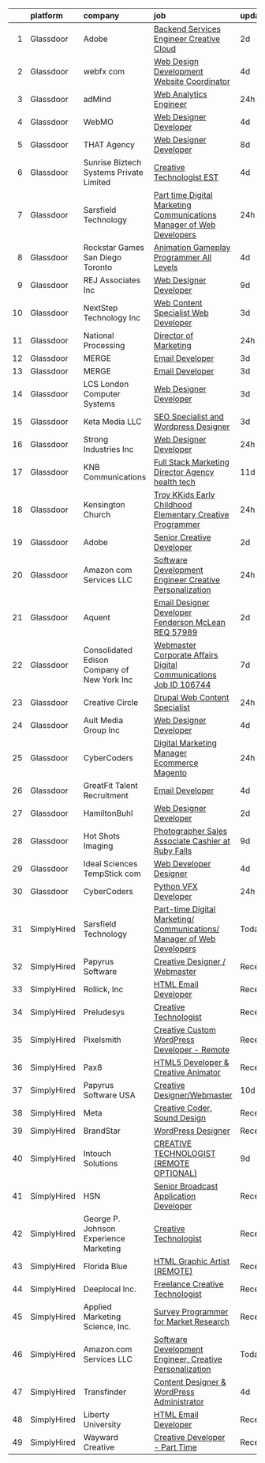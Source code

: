 

|    | platform    | company                                      | job                                                                                                                                                                                                                                                                                                                                                                                                                                                                                                                                                                                                                                                                                                                                                                                                                                                                                                                                                                                                                                                                                                                                                                                                                                                                                                                                                                                                  | update_time   | location                     |
|---:|:------------|:---------------------------------------------|:-----------------------------------------------------------------------------------------------------------------------------------------------------------------------------------------------------------------------------------------------------------------------------------------------------------------------------------------------------------------------------------------------------------------------------------------------------------------------------------------------------------------------------------------------------------------------------------------------------------------------------------------------------------------------------------------------------------------------------------------------------------------------------------------------------------------------------------------------------------------------------------------------------------------------------------------------------------------------------------------------------------------------------------------------------------------------------------------------------------------------------------------------------------------------------------------------------------------------------------------------------------------------------------------------------------------------------------------------------------------------------------------------------|:--------------|:-----------------------------|
|  1 | Glassdoor   | Adobe                                        | [Backend Services Engineer   Creative Cloud](https://www.glassdoor.com/partner/jobListing.htm?pos=125&ao=1136043&s=58&guid=0000018205cb8acc8fc8328a94ba9dab&src=GD_JOB_AD&t=SR&vt=w&cs=1_c90a1b0d&cb=1657954602109&jobListingId=1008002533244&jrtk=3-0-1g82sn2p3gfr9801-1g82sn2pkghre801-19ed94257211ce62-)                                                                                                                                                                                                                                                                                                                                                                                                                                                                                                                                                                                                                                                                                                                                                                                                                                                                                                                                                                                                                                                                                          | 2d            | San Jose, CA                 |
|  2 | Glassdoor   | webfx com                                    | [Web Design   Development Website Coordinator](https://www.glassdoor.com/partner/jobListing.htm?pos=116&ao=1110586&s=58&guid=0000018205cb8acc8fc8328a94ba9dab&src=GD_JOB_AD&t=SR&vt=w&ea=1&cs=1_497869b5&cb=1657954602108&jobListingId=1007998523722&cpc=1CBFC3E34E2A31FF&jrtk=3-0-1g82sn2p3gfr9801-1g82sn2pkghre801-d4afcc7a44cf442e--6NYlbfkN0AA3uNcJ0aeXBAdVd1dUlJvZjHaUXbbC2QUFGJChoFW7xEU327m6es5SMDBLQ2TxuGrU7pGdkpQcVk2eCJ38Po730c6hktXF-ybf6DpVv_RPRPKRtOOJW6UmiqMIiQ-UNIwEWLcIXElztT4NzQdiIz5_MduUoF8dSU3QDb4m-p6sD69sVkqWs6rJ4wRvfWjrJOvnt0Cr-rGqu-YYWL7CL2jhQxvjcHAmZpV1GZxpzQy1fC6k5eqoldKeKq-A3ZVNOAt2v-NYyAQcWCY5wevOM5QDRrD8RX7HduoihYjEqzSY-yk1Oi-8NPiMUZV1T4DnH-49lfcsj5RuroN0iZADXgSxWCatRwxCJhmKHgV3Q_cXdLOntZj7UuzsPLlRhiBbNndkVRikx3rHQJQEtM0AaC9vaUvX8_dCAC2f1-CXxa_wBdybAr3KDbV8FpAd_PrxPYj6Qn-qOeN2_e9mGl4-nUfwmX8rb0XKOqmlMKLThQysU_3Ig6RuE200NorsPFAdChi19N4acDKrb6mDH4Dgko2WSjZm4MR2FzvmFfaqng6k8MN6VL1KSLCXrO8LUMlkKY%3D)                                                                                                                                                                                                                                                                                                                                                                                                                                                | 4d            | Harrisburg, PA               |
|  3 | Glassdoor   | adMind                                       | [Web Analytics Engineer](https://www.glassdoor.com/partner/jobListing.htm?pos=128&ao=1136043&s=58&guid=0000018205cb8acc8fc8328a94ba9dab&src=GD_JOB_AD&t=SR&vt=w&ea=1&cs=1_0c0b6801&cb=1657954602110&jobListingId=1008009204947&jrtk=3-0-1g82sn2p3gfr9801-1g82sn2pkghre801-ae9723fc1186872c-)                                                                                                                                                                                                                                                                                                                                                                                                                                                                                                                                                                                                                                                                                                                                                                                                                                                                                                                                                                                                                                                                                                         | 24h           | Sandy, UT                    |
|  4 | Glassdoor   | WebMO                                        | [Web Designer Developer](https://www.glassdoor.com/partner/jobListing.htm?pos=119&ao=1110586&s=58&guid=0000018205cb8acc8fc8328a94ba9dab&src=GD_JOB_AD&t=SR&vt=w&ea=1&cs=1_fb92929e&cb=1657954602109&jobListingId=1007998160389&cpc=48B9F4758953335C&jrtk=3-0-1g82sn2p3gfr9801-1g82sn2pkghre801-7e6c61ee1947fedb--6NYlbfkN0B4uASQmsWRbz2-2TmP4jZ5JVlHgF19F3OALNTVNiV9A1DUd-5MTnM4PFzbc27k-SaQGjSJB3RLiAJkUkUpfto7tmzlUOPvsnSDCe_fpw_zv0A-HAG1Qdhgz7JlK52tJC5VnAoJ5k6bWTfVL7QXEHD-1axrAc3Rw79t2mKYHoZ-ONrAZQ9yjM1_QWxuVdzIxDVEd4Q_6FlMNeTjoa7Tl8o8VLFvVPgbdyaHI5dUfrcej4kZ2Q4Qoz5TvJ0OGcBxZU2HD4lDJQVtM-u9Nv6TomHZNZ8xd0MLN6e6tPQplgualbxR6JTsa2asc2l1ZaqWoyspOVsvyMqyRGXu7R6M3k8FLW-gxBSvozu3k4MK8wu4dJiJYllRAogpcx6K82sR89OCvztg7veP0WcdqgNGiNZNw2AbANkNQWV9QsBO0sHZweoOUlJP_-IvwEGz9ASJMRtBGv4gWYSpkFyP09q3YKh94dCtFL3J72Sa8ZmZJxGvckzfrWw29-LvXAlhEdBZK4U%3D)                                                                                                                                                                                                                                                                                                                                                                                                                                                                                                                                      | 4d            | Tucson, AZ                   |
|  5 | Glassdoor   | THAT Agency                                  | [Web Designer Developer](https://www.glassdoor.com/partner/jobListing.htm?pos=110&ao=1110586&s=58&guid=0000018205cb8acc8fc8328a94ba9dab&src=GD_JOB_AD&t=SR&vt=w&ea=1&cs=1_1b6bd490&cb=1657954602108&jobListingId=1007990020797&cpc=5C70DC7FEE0D01B1&jrtk=3-0-1g82sn2p3gfr9801-1g82sn2pkghre801-0c50c41ba30ab75e--6NYlbfkN0CNPXhQHeQmpFLG1zbnVry6FDwS6k36Zx3mOturxRE7VTwd-PHBCgegvK6MSUCpLPNO5VeDiSWy4Jg_X4vF36py9cvxKfHCa3YoYBIzWKw3WHI5I-J9NyizVTVDg5tcklXjn-A-4m5usbuY75GunOoLcnQEC6itfPuGb4uBUW9zcmWdS5i-3rDgLi_VQXhNEa_aVxpDnYgHrhLYtcRXR1NsFiGFLPE01D2bj_oiQ_1Y-hVQ3p6BeIgeHvOBA8lDwKifPfcWmEhj3M94mD0UV4FPkt72Xz0sQA94sdIsvEAhSduAWd6EYl1YHY1HtQUQyDDq5GEOHhyj2dSU-BdSt2ve9qpVDa2L1-0GraoMtjdSThYoang4iMtzQX9fKI_hBxBfBQWeeFiuAc7tpjDQUYSCTaY7hMkBHmshFJm0gPXQXyJUvY9S1KKv6pv8_9RF1dodnVw2CZvrrY2D7hFJW0vlda31gSxSwH3NUpbI8OYTK-yQdZRS1FU2qazeTNL5-LE%3D)                                                                                                                                                                                                                                                                                                                                                                                                                                                                                                                                      | 8d            | West Palm Beach, FL          |
|  6 | Glassdoor   | Sunrise Biztech Systems Private Limited      | [Creative Technologist EST](https://www.glassdoor.com/partner/jobListing.htm?pos=112&ao=1110586&s=58&guid=0000018205cb8acc8fc8328a94ba9dab&src=GD_JOB_AD&t=SR&vt=w&ea=1&cs=1_107f7bb7&cb=1657954602108&jobListingId=1007998001893&cpc=47CFDC01B3F81FAC&jrtk=3-0-1g82sn2p3gfr9801-1g82sn2pkghre801-79b96319dcde7234--6NYlbfkN0CB5V9pKc9dSiWkDOidb3xEy-kN2PCpaZveSm6yQI6kq-7KBZtckO1rVmn7ljZ2wfIyU0GkdEuaXgSfzgpWZjfONDlAXQT4yGs6KpOUUKTorK1EuKk9NLi_sGeH-GFBJNp7NzYHGeuy2IBAaM1jQCLlLOrvFfEv74K3uyNgIaI_vLHbmh0yE9t44LygoqsGljG1xdp46bd9f8vlfDnp1wwUPuJBBg5L1LKGi0EEmsIs9RjR_cW4xUQ9xlJksEkRmgYywmB-gckwLb4L0ESH-1iWtMBAORiCaObZfE6IMJnUIVHcc9aENITQngApjDlg9AwIflvrX5WULi8FDl6Rl6cYfpm0CJrwDf2tFU9TIGrpxPAZ_giIP3DuWjuNNAwgZHVLHgvn1l_nm3aJSZ9VMPO_GuIQJdVvfs_BN39pLTDVML1nbmMzt5AGOCRkGkQgmYN6QfxlFpYnVuOPAt-in3_ZXBtUN-LdSqa_f7j7ZFZf6BlMbCm-Ql76Los4LC7CUbAK9o7UBSnxUg%3D%3D)                                                                                                                                                                                                                                                                                                                                                                                                                                                                                                                     | 4d            | Remote                       |
|  7 | Glassdoor   | Sarsfield Technology                         | [Part time Digital Marketing  Communications  Manager of Web Developers](https://www.glassdoor.com/partner/jobListing.htm?pos=107&ao=1110586&s=58&guid=0000018205cb8acc8fc8328a94ba9dab&src=GD_JOB_AD&t=SR&vt=w&ea=1&cs=1_0c8185da&cb=1657954602107&jobListingId=1008007879843&cpc=217C45A42544DB93&jrtk=3-0-1g82sn2p3gfr9801-1g82sn2pkghre801-f33710e5bbf2b381--6NYlbfkN0DrN2vAHzTYW0-tITaspRABERJ4u5KIVbAeGUWsVkg9JREm3FT5BlTrJQN5oPr-4gUHnTxj0gA2jWlPAxCfrLGaoio9JeOQCH-2_NQVpWj8dpp2iyPo-v6YB7-oRcjaHz2tH1zo21q7VTfc97qOegYijR6eWbdP6m7ZxPUtZZIb07yXrpBF-nFK5glcqoOyb26CVEUcaBsdxXhI0CMz3XkaM_QH4urqS8vXAmb1CeOmMjSYOp6s5sDaTAFOQ8HfMnjS9UFpMvu8D9WX8XCuYwX-v4TOhChNmeAYSALCp10MqVoo8Ltlrx0-CztKc7Ag7uluxTReWOGeR-vazgvzQyvGAsxMNOZQ4udnbWwkFH_p4tuc9LZFc_Fh4fDKOg3hNpT8TfRCd4vVMgt7wQSP1Lc_Rl-NR5QZFR979dfJ3ZKMVUlyA3D_j699kShK1v-GMWcDjRNPXuyrsKaio4DvaW323kxPY9f9KwRRDEV_4YD8vj2nXIcBobfwMAy4UM-wWs4%3D)                                                                                                                                                                                                                                                                                                                                                                                                                                                                                      | 24h           | Remote                       |
|  8 | Glassdoor   | Rockstar Games San Diego   Toronto           | [Animation Gameplay Programmer  All Levels ](https://www.glassdoor.com/partner/jobListing.htm?pos=127&ao=1136043&s=58&guid=0000018205cb8acc8fc8328a94ba9dab&src=GD_JOB_AD&t=SR&vt=w&cs=1_f2c0964b&cb=1657954602110&jobListingId=1007999078451&jrtk=3-0-1g82sn2p3gfr9801-1g82sn2pkghre801-a340a17d7da06a63-)                                                                                                                                                                                                                                                                                                                                                                                                                                                                                                                                                                                                                                                                                                                                                                                                                                                                                                                                                                                                                                                                                          | 4d            | Carlsbad, CA                 |
|  9 | Glassdoor   | REJ   Associates  Inc                        | [Web Designer Developer](https://www.glassdoor.com/partner/jobListing.htm?pos=104&ao=1110586&s=58&guid=0000018205cb8acc8fc8328a94ba9dab&src=GD_JOB_AD&t=SR&vt=w&ea=1&cs=1_fbf74134&cb=1657954602107&jobListingId=1007988000128&cpc=F4333377EDC1BC7E&jrtk=3-0-1g82sn2p3gfr9801-1g82sn2pkghre801-052e4508faa82851--6NYlbfkN0AF_bfm7gzr-f4HtFIOaurJ6VoJjpjfwwjpbPTStdJTja__rm5RFnvmIqP4IgP5Pe_UU-mMrW9psE_3WYuQ8Ej17TjZ_ZnA4Ef1kqQtaP5Yhw0aYQ7OXMBUsZ5R6ikwFO_ZxKqfT8jnjqHckvi7M8tWk6QVmuJpZbrDpHBnb4jmRTPIj_Jz4SB2BrQw7CZHbPikormTv8oa32CErkn02PiyvRhS2w7SORhbba5Oey53PhTpiWGrvK_YLZQiWMjwHanLQuo3jKLipUtWCpTLCxzA9VdyESbxSkf7prEFOUpqjtcw2Jm13R7svExJvs60LTN2wQlSs2v_zUA_KpE7MiI05m-2xpkMWU0lYRIAv_WGoeegb-lETd9Vzj57XAul-Mhy993hyjORAW7gm04tK7q9o6kQmCXySTK9Zpe4RXUtOZten_Y9z0nS438Tm4xnJTRHOPuONgpI0I2b1KZPvjwKwz74bAXRiO6DsvuG9TPtI5Mi5fP0Dd1KAsDPfxEyqHE%3D)                                                                                                                                                                                                                                                                                                                                                                                                                                                                                                                                      | 9d            | Fort Meade, MD               |
| 10 | Glassdoor   | NextStep Technology  Inc                     | [Web Content Specialist Web Developer](https://www.glassdoor.com/partner/jobListing.htm?pos=101&ao=1110586&s=58&guid=0000018205cb8acc8fc8328a94ba9dab&src=GD_JOB_AD&t=SR&vt=w&ea=1&cs=1_a6951a0b&cb=1657954602106&jobListingId=1008000432996&cpc=EA8E16423DBF1421&jrtk=3-0-1g82sn2p3gfr9801-1g82sn2pkghre801-bd832f83a4e6eae3--6NYlbfkN0BxkLIcfe0oqaYINownie861a0BJtkzmJW-WyGv8J0JYIhtfgDOowTGNSHP0fRq1EYBLupFdRYc6z2PPZ7t7dFQGykfdNqbArIQjGb8298kJx1ajLi72_eLjvX8eTUsqk3sJDLeRYJoCPdd2otMQwnr_gCuGsPtwWPIJ1kLFu52ZUpNUBtJebW2RJxsBWy86xnqz3v1TQTAcW-Xz_jF9xjzaCx7wf8I2ew7rkOjJza9uJyHcxOBucuICHWVi0cb71NUHtlS-Cb65gNovjExiutaf6iYvY7eO7Eiv92u5BW_SscQPgHz_26bK7NzzPVQzyFro2DbmgdsBzjI4T3F098VmybKNHeBlXVndMKfNDeSHyPw3AeobcYo14G2HmCwnTFT5eAp-S8Nl-ZOONdqYfg50dTXCyxIgMNcmXlomBKtWQc6CQL0SBeb5pFOFTzFi6rnJ_XHeLZACZSx9qqtOZq2xj3_tpAuTTWhUBm7jTbMqS-lrJE9EADAVuM-VTKMwjPU8ruoPwV2ggdeU7_WnW-L0_5lUek8qeY%3D)                                                                                                                                                                                                                                                                                                                                                                                                                                                                                        | 3d            | Egg Harbor Township, NJ      |
| 11 | Glassdoor   | National Processing                          | [Director of Marketing](https://www.glassdoor.com/partner/jobListing.htm?pos=103&ao=1110586&s=58&guid=0000018205cb8acc8fc8328a94ba9dab&src=GD_JOB_AD&t=SR&vt=w&ea=1&cs=1_4c00384b&cb=1657954602107&jobListingId=1008008765997&cpc=AED165184C5D3F86&jrtk=3-0-1g82sn2p3gfr9801-1g82sn2pkghre801-deffc9ad35ec715a--6NYlbfkN0C7FdYqye7fR5lUV8IgWPkZ54W6iO3v9h1VSxsEbL_uy31Z5LX8bX0YvD94v2ECZIDMPp4D0kXOB6QJuLGI6iwOljmcx5bNqfS-joM6YwMHHFDaP30b_IfimVsrzzJ_akgAZviFUxQw_L8afPCcrmUmuUgVx8Ju6HMFkNy-mEePnQ7ret46B7uP4Cq0a9Dor0o83wptgs1h7e-kMTJBMo7ayzZk3wIg5BBF6du1EVSEouGSJy-mUBw0dKpMsQOtj_yO9Lyn_7xo1tgaUjKwHqsaSCCN3fb7T41533VsmBPym96_9d5HWk2p-Vz3JIZHXLoR3fb2hug5R2ICSbv6uvv18p7bgWAp6Q8f4f98ablV-nUrgniyE28lCjB11RYRHxVnQ-7199hAnTjjrQRlRjsb5F-lMR44rxd3zO_JGujscd1QlDdHzr4R0FtyJGdVu69MybnuVtnIPn_eTQgED6c9zX7I6K5Ipo1x_Omb3vp8UKzP13bC4P0izQysq-SI0QCR9u3ARk8ibQ%3D%3D)                                                                                                                                                                                                                                                                                                                                                                                                                                                                                                                         | 24h           | Orem, UT                     |
| 12 | Glassdoor   | MERGE                                        | [Email Developer](https://www.glassdoor.com/partner/jobListing.htm?pos=129&ao=1136043&s=58&guid=0000018205cb8acc8fc8328a94ba9dab&src=GD_JOB_AD&t=SR&vt=w&cs=1_da7358b8&cb=1657954602110&jobListingId=1008000055626&jrtk=3-0-1g82sn2p3gfr9801-1g82sn2pkghre801-ab82edbd68842002-)                                                                                                                                                                                                                                                                                                                                                                                                                                                                                                                                                                                                                                                                                                                                                                                                                                                                                                                                                                                                                                                                                                                     | 3d            | Little Rock, AR              |
| 13 | Glassdoor   | MERGE                                        | [Email Developer](https://www.glassdoor.com/partner/jobListing.htm?pos=130&ao=1136043&s=58&guid=0000018205cb8acc8fc8328a94ba9dab&src=GD_JOB_AD&t=SR&vt=w&cs=1_24fcdcdd&cb=1657954602110&jobListingId=1008000055625&jrtk=3-0-1g82sn2p3gfr9801-1g82sn2pkghre801-08f78359d1fa5818-)                                                                                                                                                                                                                                                                                                                                                                                                                                                                                                                                                                                                                                                                                                                                                                                                                                                                                                                                                                                                                                                                                                                     | 3d            | Denver, CO                   |
| 14 | Glassdoor   | LCS   London Computer Systems                | [Web Designer Developer](https://www.glassdoor.com/partner/jobListing.htm?pos=114&ao=1110586&s=58&guid=0000018205cb8acc8fc8328a94ba9dab&src=GD_JOB_AD&t=SR&vt=w&ea=1&cs=1_6db22c96&cb=1657954602108&jobListingId=1008001138114&cpc=6193B0C32834B022&jrtk=3-0-1g82sn2p3gfr9801-1g82sn2pkghre801-20fac715a4d08758--6NYlbfkN0CckLY1Y7Nzm7RAXoTq-bvgsovIKUj47znE7HlWw5vlrDWT7l6GaPFsZiavTqzdiZeZi9glmWmmE-zEFuTrHOkKGbDRalwpHkHunrQbSJnghSljzZoxN10eWEe51SyDTd_v6gR2aqyZsvnOpOuliOsq8TWbrtbkJLvtnpvEGhT7zP7E1SFvGopt0_r86PHlcmpIdV4ikFJ9k-zDZ49wvHBQ0LO3W8q25NdBqvj9wYJPKU-fVxf0xNcLJ17N9KTWa8AoAjGKTnVXseYN3PrQIWyFB8VaA7NeBC2tBgbnVJwSlpEC9DptSMHQTwAmkWc6BNKcPk3fsgu9Wws8-c-m9U8t4HGl08u6Af2FDwv7DnBuzCTemipe14MRJRCtcrbWaxcAQQMc9EeHMjcM4IFkyrhbtC8w2zyNqQwHgy1xlO51ti4nCAgCLFq1R8eIvfR1jMCgQ8lbCq3jVPjTu3qIa7r50IIL77AELwVk6bz6HvkRZ7jpRNnn9g3sQ79HOyuUJqiePDcg6pv0kMDsgm4PtUiCsnmM-ye2fOVXzys40vCplx9hG1Dswf5t06rwTCenajcYJCIlirgGHQy0xMaU5lButWY1adjcfJiyo_ksTaiPQGz5QO-1AHUsOlUaPOS-ZBG1HoEuB195c-a8YyUVweqtBexphnRNz9RDer4tTpiLr6MCW5j6USMVOeSJ02cCGR4NrHas-UjGLFEEmVGhSHB1ktQ4jQc_KDiySmHo_dUreglw8xkU4sDyhvv5D0386eU%3D)                                                                                                                                                                                                                                                                      | 3d            | Cincinnati, OH               |
| 15 | Glassdoor   | Keta Media  LLC                              | [SEO Specialist and Wordpress Designer](https://www.glassdoor.com/partner/jobListing.htm?pos=102&ao=1110586&s=58&guid=0000018205cb8acc8fc8328a94ba9dab&src=GD_JOB_AD&t=SR&vt=w&ea=1&cs=1_7de12412&cb=1657954602106&jobListingId=1008001266514&cpc=10BFF6CCFC5AD8C2&jrtk=3-0-1g82sn2p3gfr9801-1g82sn2pkghre801-5c137231d4889739--6NYlbfkN0CUg84Qsrj4qHTdZVaZi67HzZ55XAw5-4mqHdmOIUVqc3Aj9HmJIPfNp7sBWzuffGSr8YlEzS3m2yHSQWIYN7fMiPpnG4uylwZtiNrTdQkQITM7MSZX8XAyIcIxabcjTGTUy4etnmAniooFtVFXS4LhM1FGZ3Si337ngGZRaXwML8XYnVk0o2s0B5_njQsV5KOd1IyHsisjNmGKNr-x0u_jMKIW53VFUoNNqfxvIZDO3j9T5XqMnltCunsR5mk_DK2gYHR0Aa0JXu1eTBr6QWisCo8feRLmXNRJivPns03gdp5zw9YMGQH2AGnnFq_y9_8v_CtWVVP2PXVAOTNDMc0wOsmqyWejZH_jnrANrudVOH9VmZ3eDBnnIv1MD07wSbizbZrYH1ICP3EvOUogN6bZwjr-cP1Flfzc9QpIOEEi-k1saXTyvtoWzi0d-aFLzDonsv7gBCU6mmTH2r1o_rHfixBKYioQp06V7Mdx9E1DAEtwI1rLCs882uv6ewlWxfwnWsZnOIvUJGwvWflGngD0ku70zd6I2FE%3D)                                                                                                                                                                                                                                                                                                                                                                                                                                                                                       | 3d            | Knoxville, TN                |
| 16 | Glassdoor   | Strong Industries Inc                        | [Web Designer Developer](https://www.glassdoor.com/partner/jobListing.htm?pos=106&ao=1110586&s=58&guid=0000018205cb8acc8fc8328a94ba9dab&src=GD_JOB_AD&t=SR&vt=w&ea=1&cs=1_cefe911c&cb=1657954602107&jobListingId=1008007901691&cpc=663B5FE45D73772E&jrtk=3-0-1g82sn2p3gfr9801-1g82sn2pkghre801-4f92cc2faa6ace89--6NYlbfkN0AaAh-T7aBUNEyWZAMeJioHp9n-56TjfRd1exjU7yaUmSUR1AdsK2zYMyM_gote3a86ng6VCn9OTRgQq_1npgN3lEIkYsJV1g4yzIIkNfoHc4UJx4kgA4USL7bhSlncZJiBMvSZNphLigjGG9un9xYqaG7bYb_YkKSKPKm8cRkI9FKZOaab3Dk2NV5uVybuhUl122d-6V5lU_kbGZb_IXXBG6mTXnkECdTKNjzhlt6Sh_c3G_Hw3e-dB9rXTxNt3mpewfu_mfvIEcUzwhFZmnRYd3N9w-dzNCY-AlF4hnEPPSi8zOhLfsRza2cKEMBzwhtZd7-RC-9QxCrLlVOxLkJthVY8j_31A8djsaNFRLSCzUw-odraYSmfcsEMalq7ade8VmETo-niACW6sJIJAwkcx_qGL5bzeLy5BO8lF5ifqGKCRg1fsHyLC5dIsGKSLcV-aI_qVGrkhiUW1R1gZF3dozKXf0Y_fc2fDnhAeebp0ZWZEWPmqJkiMzHhO4pKETiRBur-p9n8PQ%3D%3D)                                                                                                                                                                                                                                                                                                                                                                                                                                                                                                                        | 24h           | Northumberland, PA           |
| 17 | Glassdoor   | KNB Communications                           | [Full Stack Marketing Director  Agency  health tech ](https://www.glassdoor.com/partner/jobListing.htm?pos=108&ao=1110586&s=58&guid=0000018205cb8acc8fc8328a94ba9dab&src=GD_JOB_AD&t=SR&vt=w&ea=1&cs=1_2a02c6c7&cb=1657954602107&jobListingId=1007982265289&cpc=B570179B49F70162&jrtk=3-0-1g82sn2p3gfr9801-1g82sn2pkghre801-98404997d34288b4--6NYlbfkN0Bzkuy17zoNwKMVjyusHhR7JNYo3SmelKzW8jp1Pa4Tk8SeJt-khgAHW196h0ERZcC_61O7treXuBvJx9McgJUbbBrqHIU6E6_K_u5qjdwkLd4pKiE724KE-2bMp5JnGQt-NgNhl7kdImvuKKICnfnx3S9uv3c5iqGymorm8lTlK_3i64b6MgiD6dMvihb93inNyKc-Lo2bIk9MENNOKLgwpFyaP_iDwlanmdBMOOYZU-rXGezOXp3tDRQe7QeDJgtK78HizJnc5O8YA0gz7BmPNgyswsTnxphC4Yhvc22BZ4y10ziJwDwBaAj_fnmENsZbzyd2TY0eCYDRaxqQPhRlhmm9e4zIFSniIHDcIGeli96Lo1CFoJaUZKENZA7noxZ8exkQhLjxAifwQFq3laLxjjhZ3ofyvz5YRnsLZ4RodK8TPHODPWAMcjV3sK1eTf4e02epWfflF5xZikoZpYKp0kz2M6381-hfLLktpALRf43raE6dXnvTGerSQ066eWkeQ_eyu56tb5Jnaedt1xIlO0A11uAQpJpchnGywxa78Q%3D%3D)                                                                                                                                                                                                                                                                                                                                                                                                                                                           | 11d           | Remote                       |
| 18 | Glassdoor   | Kensington Church                            | [Troy KKids Early Childhood Elementary Creative Programmer](https://www.glassdoor.com/partner/jobListing.htm?pos=124&ao=1136043&s=58&guid=0000018205cb8acc8fc8328a94ba9dab&src=GD_JOB_AD&t=SR&vt=w&cs=1_d8d2e23b&cb=1657954602109&jobListingId=1008009001538&jrtk=3-0-1g82sn2p3gfr9801-1g82sn2pkghre801-6d781f307ab240c8-)                                                                                                                                                                                                                                                                                                                                                                                                                                                                                                                                                                                                                                                                                                                                                                                                                                                                                                                                                                                                                                                                           | 24h           | Troy, MI                     |
| 19 | Glassdoor   | Adobe                                        | [Senior Creative Developer](https://www.glassdoor.com/partner/jobListing.htm?pos=123&ao=1136043&s=58&guid=0000018205cb8acc8fc8328a94ba9dab&src=GD_JOB_AD&t=SR&vt=w&cs=1_194410f9&cb=1657954602109&jobListingId=1008002527802&jrtk=3-0-1g82sn2p3gfr9801-1g82sn2pkghre801-4f8cd1bf38d973ef-)                                                                                                                                                                                                                                                                                                                                                                                                                                                                                                                                                                                                                                                                                                                                                                                                                                                                                                                                                                                                                                                                                                           | 2d            | New York, NY                 |
| 20 | Glassdoor   | Amazon com Services LLC                      | [Software Development Engineer  Creative Personalization](https://www.glassdoor.com/partner/jobListing.htm?pos=126&ao=1136043&s=58&guid=0000018205cb8acc8fc8328a94ba9dab&src=GD_JOB_AD&t=SR&vt=w&cs=1_d26706db&cb=1657954602109&jobListingId=1008008714189&jrtk=3-0-1g82sn2p3gfr9801-1g82sn2pkghre801-30deb010fdefa72e-)                                                                                                                                                                                                                                                                                                                                                                                                                                                                                                                                                                                                                                                                                                                                                                                                                                                                                                                                                                                                                                                                             | 24h           | Remote                       |
| 21 | Glassdoor   | Aquent                                       | [Email Designer   Developer  Fenderson   McLean  REQ 57989](https://www.glassdoor.com/partner/jobListing.htm?pos=120&ao=1110586&s=58&guid=0000018205cb8acc8fc8328a94ba9dab&src=GD_JOB_AD&t=SR&vt=w&cs=1_35d8baf8&cb=1657954602109&jobListingId=1008003545839&cpc=3DB599BF2F4828F0&jrtk=3-0-1g82sn2p3gfr9801-1g82sn2pkghre801-6211f24d084dfd73--6NYlbfkN0DMrcEu7yrtATojKJA7cEzGQ3FdRGWLh0CZQInL4ECGI9gD0Wolx9R2v-Aex0-GK04yPt-upQdo0eOHwB0i2HAvbRI_DmktR0mPE1sxM4q_EBZB8xjw24FzUIHUSqPzyvbhdXh4cPt9wlC9C-ekbxNcx15-afEsXKuXYogLZKkxCo0uWtu8GB_r67e_JPNj753FfAg3e563UJZrqeXl0ZWFCEo0W4FmbwHshoNKOCdS5-frn6glzVcoYtqbPh8_5RvmfuLgn-WB1J8Kvb81iBCzcd09chnH-7zS4s5FGGkAwue0CS7wE-0cxgTvc1gUCHbPbH1pHEKfb5iIy7H9a0Y6Xn1_lH3pcdSJBZvp1KdmVfw_NM4entxgZ0PnmuRXvHpUzGqUNH2r0uZyFr_lnqkcDb8ueXPr0uC-Ah0fpIBK52rl72EpUGIYyCdKmX3e54154ifCUun3iA%3D%3D)                                                                                                                                                                                                                                                                                                                                                                                                                                                                                                                                                          | 2d            | McLean, VA                   |
| 22 | Glassdoor   | Consolidated Edison Company of New York  Inc | [Webmaster  Corporate Affairs Digital Communications Job ID  106744](https://www.glassdoor.com/partner/jobListing.htm?pos=105&ao=1110586&s=58&guid=0000018205cb8acc8fc8328a94ba9dab&src=GD_JOB_AD&t=SR&vt=w&ea=1&cs=1_ee87e379&cb=1657954602107&jobListingId=1007992531178&cpc=F0881FB4B112A732&jrtk=3-0-1g82sn2p3gfr9801-1g82sn2pkghre801-61243dc3bc80d09d--6NYlbfkN0DAGtXxJq4ifnMqGPxfLFKEBklv6ysVHPdhOHnfUGcu7gb8r8ggcmCZ-8VvbWisCXkLo4fnVpxvfu5FtQcBf4_1svyjZdgVDZ916k1WmTtLUmG-83BphqwOFbkQWJiV7I_qTbFKK3eYw_13JhTVD_GTHgXBYKC6WrpW8MusSrpFCroyeQW1SDWcXiS557ImQKq1nLGOsa-UYETyKRuBm8RmL4R13uluM7nTfQpP0kjBj_2Giz34cA3HTDLZ4fmiQg7xtpxlZ90ov9kkZxDp4b6GCkwC9V-oJx4w1goAyZ1DCUUa30vSuqsG1xuAhEhK9PcMOyE1OwVF7uUB6jACAqEqyP1hSwJyS2cpoJ_oLlAjA4rdEppi0GCz8dhGk9Ba8rEVAWh_yDshQ5h_rlP-QivurkzTyrY_tWwgPvGmFfy0I0zEYty2rdRWcxjIMDxAMl_v1-DUhkWfanPfGUcHhPWQU1BY7xt1kZRSmA1yqjUp6VRgYxOZd1YM9IBY8dOZ54YXJ2KALz3NA35eNA7HWm3lluXGk7h039cBcNO4iFBwzTuxL1zQulCC)                                                                                                                                                                                                                                                                                                                                                                                                                                        | 7d            | New York, NY                 |
| 23 | Glassdoor   | Creative Circle                              | [ Drupal  Web Content Specialist](https://www.glassdoor.com/partner/jobListing.htm?pos=117&ao=1110586&s=58&guid=0000018205cb8acc8fc8328a94ba9dab&src=GD_JOB_AD&t=SR&vt=w&cs=1_bb585f94&cb=1657954602108&jobListingId=1008007803120&cpc=3DB599BF2F4828F0&jrtk=3-0-1g82sn2p3gfr9801-1g82sn2pkghre801-0977c707b21c882f--6NYlbfkN0BPwlZa85gbT4Q3XYQoU_uQn0Qmw9zd_9UNfmcwtqAVud1yvyq1Z4UAlx1bxhDUi3IPGp9lmcURTDSTE8xCDSqhfuEQT4N5UKbKXDT-d2zTUgm1JPmsIOuGQST0cZJGGUrnV9dwB0gQTZHI46Sao-K65En8Gt9JSU-U6ZCyzOfW7cBFG7rVz4x1Azf-wRREmlxFk2L9uek8sx1MDXNL3TkcV-5WhD1gTASoQR9QLPA4FyGEtQ8RKqs12i1y2tJkqlrnsqNGkJmwKu2_tpzLNeNObFgfeIOm4E634I4ZDwpkO5dwpjbzWkjO1eKb0zx4ovrELZY3rGMCcLK-sAa3ICo0WdXWHObNQtKb23Eo2nJ0QWspavp3XWkTn3aC3BG5kynB0tTWIWQb0hmsba0FTFuqglOLfJPsrpM6Lv6Ks6pknIV8xkkOBM_-3v88SoFG2E0mRMJ1aRChpVl25dLZcNpT-sHWvK2IuoZExRfFXtIu_rb1fx9qz9B7wiOQcR9hwKhcgz9SKKs60w%3D%3D)                                                                                                                                                                                                                                                                                                                                                                                                                                                                                                                    | 24h           | Saint Paul, MN               |
| 24 | Glassdoor   | Ault Media Group  Inc                        | [Web Designer Developer](https://www.glassdoor.com/partner/jobListing.htm?pos=113&ao=1110586&s=58&guid=0000018205cb8acc8fc8328a94ba9dab&src=GD_JOB_AD&t=SR&vt=w&ea=1&cs=1_f9e35db9&cb=1657954602108&jobListingId=1007997941053&cpc=75B6770C194DCF89&jrtk=3-0-1g82sn2p3gfr9801-1g82sn2pkghre801-577259ddd1dad385--6NYlbfkN0DWtRa9NJfjQIs4MWRRqD4F41esfMsK79cV24t80VXfzUKS46AXk09jQOiBJrg8ArEq4InMTyQSQEyDpHxuoE0-f8I-JPxV1STs2eZl-esMO16atqs7DhwNLvWvDCCSrEzkStaCOuNrV1vJblcA2pSFwSMFVkt2SmvAltjpDk7px7JFm38wdu58EXRDTvg_EHAXIkLhWkxtFqeXRgOErN5_badA7ayNAuuywzogy7xyQSsDG3j6WFi3NkLUQTpQbUedtZcP75cFXouSsLf9lwzcQjnHkCEBjW_NY0X4tNt21wQ7cXp4eKbKukQmcExK60taNQMNB-m_aNO9n6VYq7jFGiytG9bvfL_4zbl6hkhisxezCbYiFRHZicA_j1hjkjxmW33lhSURZGP3nQcxAGNYy5KX41A1jj2us2kkBRn2KZ-sX5Tby4bBHn2EnpN9_sCwBdOjdYxJbMK6RijA0L2Duv8JDcKHyU2RAFmbelugxLZFaz-SP9Cd8bWs64Apwgw%3D)                                                                                                                                                                                                                                                                                                                                                                                                                                                                                                                                      | 4d            | Los Angeles, CA              |
| 25 | Glassdoor   | CyberCoders                                  | [Digital Marketing Manager  Ecommerce Magento ](https://www.glassdoor.com/partner/jobListing.htm?pos=122&ao=1110586&s=58&guid=0000018205cb8acc8fc8328a94ba9dab&src=GD_JOB_AD&t=SR&vt=w&ea=1&cs=1_d739d571&cb=1657954602109&jobListingId=1008008702742&cpc=AC285F3A3ECA6BB0&jrtk=3-0-1g82sn2p3gfr9801-1g82sn2pkghre801-331664f02234ce0e--6NYlbfkN0CpFJQzrgRR8WqXWK1qKKEqALWJw739KlKqr2H-MSI4eoBlI4EFrmor2FYZMP3muM1oRu76nIrQEdjswxn7gcD8Nagu1u05ZqHMtB_bM0G0n2QjbOHzKcKlj2U3pjfCizJNX1ijqFkS_GLMdmsA6KUqrp7tcfsbJXEwr9zEoBY-fK2o37U_I7HKsvYnQKgYzI7mTzQrJut54OYBhNA5dh_BjN6j7aKLiTfpoIwLNu3sjpQu4-tB48q4V9vMHsnJN5AyrXFjcRsV3orhFM5EqEinpjgGU7HZSs0C_nuhjp1Qmrzk736lU0FYxRPbKtsxZC0HIIiCWFxCt6GplZaJWa6nYfmfGSn1-FT9ZrX57hWDv6BoXRorzN2eB2IMwnj5P9ifwcl44MBhVbeg_FWolJOXO8YTwlGGf8Vldol9lDA3r5ssMntp_NCZ8pnfg1M0NboCZtVr_gdmOq092RaIUct1VeWqtMP5iWDUeL5hFSLQhJ0uWJ0GrYer6YeQP-HTTnpRpHAx6SKx0L0INLIL7lKKZmth8Y8wLBID0YlJ3XgUuW4sqf_g-MAyEekY7xtHr_n7wzZsZMX1x2DaivCXUp9SEWyJJD071PciYBARwm4dLMEWi-TD-ClcX1lAd3vGpglOJSyDQWG1isUBlzDVsPFBBqSgnuhTgZWlvGLYGzFyd7LIs-Fz5FhO1da76j4CVckOvDlMik4KerbueNBGFxituZT3kYHP1qZHxCHv7kUmpC-k8Pt7lJqqz0bhGy4nYKLmXxgzbX0vV4fnxGe01qZNtvQyDlxT_JmQjn34qHuPS3uAbl3TyrQu-Mqt-xIvmhKVEZZcElWdmWxTYvt30yNaJzF7GxdhmmXGHAKu-eF_cEnscmyhb8ikz87-HOL7zaiK0I77T8qAG-9yLr-tBq7CES6CzJb0TXL9yGAFzB_nfmdk07bhFKgm3doUMymNJRNUu2ypjo-I_BymoLtQRtK3AP-QkvEIEDFrAfSkO1Q5UQ%3D%3D) | 24h           | Irvine, CA                   |
| 26 | Glassdoor   | GreatFit Talent Recruitment                  | [Email Developer](https://www.glassdoor.com/partner/jobListing.htm?pos=118&ao=1110586&s=58&guid=0000018205cb8acc8fc8328a94ba9dab&src=GD_JOB_AD&t=SR&vt=w&ea=1&cs=1_57aadf62&cb=1657954602109&jobListingId=1007998498308&cpc=723ADC3DFE402989&jrtk=3-0-1g82sn2p3gfr9801-1g82sn2pkghre801-ad2c5ca1dd37697b--6NYlbfkN0DJWqqm2hrBU3XjDdG3C1Q8in-D3XVnB4gjQejlnViqOmUV0DO1tLRBZI6XVCEqss_L9HfgSceAzh39AI0pDJvlNH5NBsnBIi0VL3pRiH67g1UUKXLAHeWVQuQJEa6L_ygi8OPcXMJYrMzMbrJFB8s4sB4jy2c7UL72n80Hu8ZZT1-9CUr3dGd7GOg_6Zuc2DIGXwyIupiINwrYmyPqIJ4ofgx6DasymWDy98GOs1qg3jh87nMqbRii0RgOlnaVnBLgBHZ5twGxtSTlGToVAhzbOGBktplG4pe6C1AJsFsGKIOCibJBrYqzvVxvD9ZcZ1AW6OJlA-ePYpBFnMWV5flsMaQGjcAHxltIkbCiSjwwH2SuWEi4cgZ46xqlKzCpYE0SAi0WsaFYvUif2uh6BK45St4THPwrvHLF7WU8SI3levJgAFZo9nsAEx1kUFcAzHo6Et9VPYT0smH3er45OcQZufC4JqMsSmL9DLZhjkOerDOV2Ei8o6iz)                                                                                                                                                                                                                                                                                                                                                                                                                                                                                                                                                           | 4d            | Remote                       |
| 27 | Glassdoor   | HamiltonBuhl                                 | [Web Designer Developer](https://www.glassdoor.com/partner/jobListing.htm?pos=111&ao=1110586&s=58&guid=0000018205cb8acc8fc8328a94ba9dab&src=GD_JOB_AD&t=SR&vt=w&ea=1&cs=1_28716490&cb=1657954602108&jobListingId=1008003003384&cpc=5FEB1BEB8E14EF52&jrtk=3-0-1g82sn2p3gfr9801-1g82sn2pkghre801-5563826540536a65--6NYlbfkN0CsvGRZbeWXy7T_FdI8kH1f0ZYakdqkbhVCS9dk-U2LcSg9gEvnffR-pa1m4cQ-wxhGF4F_Ofbtd20eqzG3tdwg5_gZKVpk4xu9qpRzsLmyeHJFQaiXF4iby0tYjByf2cIrO99uh2L1yVlaJiZUuRV01HbJh9PbEL_9Hwu1lcuA5HFRu_tfZ1mS_2BqfxZlPNQJSDvV4JJ_4SOFzACY9LrgGMXHgH-2rzOU5snJZqKvtXVmjn0LchVj2HZ5_T0zSM0rT0VLwE6aW4wlhvfQzt_nk-mQPt3etAVg5zp9W3Xqluw_pZPKsC3b42hd1OKgjtxSfFn8nwOburo73nQ5L4pBxcSj2KO2Eivaj_AE1AESVt-ksYvIxe29kLuwqehGIobJ_1qWzPyzFJ4kpm3qYg8u78Sipb9Dk_l9neOZM-z4qfWxB1U5_5ZmZXAv_Irp5hMRFC6TTxAYVozL-cCdTrzavVAGuAOxSGcBoL4sVUF64VXzK7MU4Mc5Snbd72eJ-Pg%3D)                                                                                                                                                                                                                                                                                                                                                                                                                                                                                                                                      | 2d            | Fairfield, NJ                |
| 28 | Glassdoor   | Hot Shots Imaging                            | [Photographer Sales Associate Cashier at Ruby Falls](https://www.glassdoor.com/partner/jobListing.htm?pos=115&ao=1110586&s=58&guid=0000018205cb8acc8fc8328a94ba9dab&src=GD_JOB_AD&t=SR&vt=w&ea=1&cs=1_8a02c21b&cb=1657954602108&jobListingId=1007987509989&cpc=FDA93C03AE7AED37&jrtk=3-0-1g82sn2p3gfr9801-1g82sn2pkghre801-a8573b23d6a70d9c--6NYlbfkN0DZ-WRCvVQopeozYGXyDVjaHo0rSGSD3IBZmarR83t3C0FOxNYMo55UwXD6WYUtjyMOTxBdGSoJJWxwttrIlTfJUtnBAvqVSo0NcuvWLhFWUiCQ2JLJNZYSpv5Ag-Sc7fCHay0LUqdNsT_M6-uyo2GfrhZPQCTrw7YCZf1uNCmuWsUQfL_wuTccWK8fUu6IUTr6mqXVEoamZDGRe8HHb6YJ3KyZIe8Kl8x0XN9rbpMzsRznMejJf490w0JlDBYbMY-8LTU6OBZaZx0a8439WkY_Z3So6bPm7hHD9QzbiWuHtCs8nvhLOZ_FHAV-kjO7O_oK5M4A8swGTHByuR8X0TDq89nNvGcFwFyR9ZauvkfcfI-gtz4ltk9mrGi-OZTeWHkXg56BkSVu2GrOFMa1BXS7XvpI7XMYayClHESGMwSlsKlCA7HBKbzM9yJ946ahpfrNeVEL_g5JxCWjHVuk95i3G9TaWquwZMWLjEGDUuRWPHp2HvEhPY-jlSsSBkoTz7hnfG2kMpHZpgnsNcOuRK-92B8wje1HhIU%3D)                                                                                                                                                                                                                                                                                                                                                                                                                                                                          | 9d            | Chattanooga, TN              |
| 29 | Glassdoor   | Ideal Sciences  TempStick com                | [Web Developer Designer](https://www.glassdoor.com/partner/jobListing.htm?pos=109&ao=1110586&s=58&guid=0000018205cb8acc8fc8328a94ba9dab&src=GD_JOB_AD&t=SR&vt=w&ea=1&cs=1_5c4e9ae5&cb=1657954602107&jobListingId=1007998462749&cpc=AF770993EC679D41&jrtk=3-0-1g82sn2p3gfr9801-1g82sn2pkghre801-0992c1ed5cbee973--6NYlbfkN0AuAjYKnBHsdkcMxrD7ZJITXxV72vImVt5xOyKRJQecNHkeJhImC_lTwGJmSscZnmw9FH-33Wks3hoJY4a0tLXXnXskKjt4Znh10WXPHm5B8cBcmAVOCPCeWKj7CiENazLOnDJalrgZJSgSgSk9LLTvCZrz3tNysIxyQGRkkerCVW71vvCFXqtldrTqHdhOUgFxRaCa086F4hE_NhimbwQlbfjAEPRbx4CeEeXVQKAQAbX6LTvArpWfBBwCAEUYfac1Jx_hlJ_trUMRWACBffBUgFj0ckmiHkD2zxEa_I8RmunRqP4PZ9L_Rf4e17QRlsiUz2qNLsuprrjBWT4FzlkhChXSZ7tLp7-aY183SYem693bCD1rF7bFAeSkAInOnCPpqTaHEv_OK1it1KJyMuVo9-0tKZbNwsTB_SO1PIoUk2Kh9UycNGmHpUDhwIR64W8uGR4ZF1OLzchZWa9iLYnvcCTckKfDr1jnh0mzkuXECdX7ovw9Y_JEOvRFKI08ke8%3D)                                                                                                                                                                                                                                                                                                                                                                                                                                                                                                                                      | 4d            | Bountiful, UT                |
| 30 | Glassdoor   | CyberCoders                                  | [Python VFX Developer](https://www.glassdoor.com/partner/jobListing.htm?pos=121&ao=1110586&s=58&guid=0000018205cb8acc8fc8328a94ba9dab&src=GD_JOB_AD&t=SR&vt=w&ea=1&cs=1_d3bc08f5&cb=1657954602109&jobListingId=1008008702244&cpc=451933188B21919D&jrtk=3-0-1g82sn2p3gfr9801-1g82sn2pkghre801-c890ead1a87e5345--6NYlbfkN0CpFJQzrgRR8WqXWK1qKKEqALWJw739KlKqr2H-MSI4eoBlI4EFrmor2FYZMP3muM1oRu76nIrQEaLnExRouYUhLrfMZtAt1l-4CP_0jRBAZavGpgvJ_0FH7XQjOXVd1Sd8KuMN6WFztFJjweY3MY6_leFsNjgivGqq6dFsh8deWxjF8yg4AN5iTPtENyHySYLWrT7uz_UVfluDqtp4_2phgeaC1rSmAyE705EEuMpGEeq2eSZ3BQbe39urYO1e-2_KDQXJJkhlHFWUKCYOp-1Y1mWFpiA1GnUmtQZD5e4ZPbO6v-HIGvDG-kekQ4xEvTmKb5ZOIOCWu_-17R864Gi2PDH6PlV1GScqX8XR4_sjQtot7cq2h9tlcVpd8HXDpT7XTSO4zDe8SI3kTfaz9knLo6O6dXgNw0uL5UwXLZRFDi8sOCzzkAhAdD2MF2LwpEYtxF5YwNqtfAu4Jl_iT5krkapTlbZAQtc4GXFd3dHMzhYJwjQ-rrJlt8ZdHbPO8d9qXTmgTeWCfMFAneuYulEbDTxH1hQbTV-hHlqKbNgwnyN010X4e6q9vEkQPRENH4Sf1dD7PWF6oTp1qLm7a4Q4YPEsN0PvYuz6XUJkHQJRWYYlPcb-gJpl3WnAoZ11gg3iZnhynXKS7s-5eHzXF3tt4sN-XSAu7lGxBqAlwNFkJCGyiR41b2BAHkbB_G51ezKF2QFFdw3bV9ljIdZv3UlRw7jhGxPyqgArBb9a2S0Ot2JA8KS6PMiUOD7De4FqJAO4eRLTIRVi8UynFjYTe5DUm1U5iwSR5lKtl_-q5CaR32MoNCQQesxqdTIUJOhf-v3-0xTvGu4Lxzt1w-DkRlU6mZWq4KHlCKJgE3VBC7tXmkFmB1NG2KVgSb_qzIOj3ScJyEmQDcfwrGNBm0jJt40GgvwB37eHemXd4X7uKoklG9JiLpXKFCMFKhgLS0TPy1wgc0HRT-wIfsfxzQ4lHiyD7aL0f2NucCa6Yzqe8AawaA%3D%3D)                          | 24h           | Burbank, CA                  |
| 31 | SimplyHired | Sarsfield Technology                         | [Part-time Digital Marketing/ Communications/ Manager of Web Developers](https://www.simplyhired.com/job/macHK6dkeEfQn7hPYSxYcVYl8ceCtRP3O8HbIY1wHx7dXf80-SWHvw?q=creative+programmer)                                                                                                                                                                                                                                                                                                                                                                                                                                                                                                                                                                                                                                                                                                                                                                                                                                                                                                                                                                                                                                                                                                                                                                                                               | Today         | Remote                       |
| 32 | SimplyHired | Papyrus Software                             | [Creative Designer / Webmaster](https://www.simplyhired.com/job/epn4EeMXxxXbEsItJoBsygWYpPUXjML_NGzAIezAShrcXbzU548hFA?q=creative+programmer)                                                                                                                                                                                                                                                                                                                                                                                                                                                                                                                                                                                                                                                                                                                                                                                                                                                                                                                                                                                                                                                                                                                                                                                                                                                        | Recently      | Southlake, TX                |
| 33 | SimplyHired | Rollick, Inc                                 | [HTML Email Developer](https://www.simplyhired.com/job/XOBvr-FPlcbrKDU6fwn7cySQFiXUBT59WK26gB6UhBDl1ROl_YjQ4g?q=creative+programmer)                                                                                                                                                                                                                                                                                                                                                                                                                                                                                                                                                                                                                                                                                                                                                                                                                                                                                                                                                                                                                                                                                                                                                                                                                                                                 | Recently      | Remote                       |
| 34 | SimplyHired | Preludesys                                   | [Creative Technologist](https://www.simplyhired.com/job/gWLS3W_yoYTnc63byjXSYCjdqN7zlievB5bt9eEa3_5M-KrgPNPSWQ?q=creative+programmer)                                                                                                                                                                                                                                                                                                                                                                                                                                                                                                                                                                                                                                                                                                                                                                                                                                                                                                                                                                                                                                                                                                                                                                                                                                                                | Recently      | Remote                       |
| 35 | SimplyHired | Pixelsmith                                   | [Creative Custom WordPress Developer - Remote](https://www.simplyhired.com/job/CSMe5ZOiD_hcyiyf1R0d0crfmboeiyB266PClwOQXhmqnPgx6T0RvA?q=creative+programmer)                                                                                                                                                                                                                                                                                                                                                                                                                                                                                                                                                                                                                                                                                                                                                                                                                                                                                                                                                                                                                                                                                                                                                                                                                                         | Recently      | Remote                       |
| 36 | SimplyHired | Pax8                                         | [HTML5 Developer & Creative Animator](https://www.simplyhired.com/job/DcI9boA9QAGhvEhJ0nrKDcXbjJdV-Xc9RNA8XU8-WgXmrk0-CIjjnA?q=creative+programmer)                                                                                                                                                                                                                                                                                                                                                                                                                                                                                                                                                                                                                                                                                                                                                                                                                                                                                                                                                                                                                                                                                                                                                                                                                                                  | Recently      | Denver, CO                   |
| 37 | SimplyHired | Papyrus Software USA                         | [Creative Designer/Webmaster](https://www.simplyhired.com/job/UbmCdxGO62ix-LYBRZMldu2If1fdxihDLjgvfWY6Vub82dhQMofYkQ?q=creative+programmer)                                                                                                                                                                                                                                                                                                                                                                                                                                                                                                                                                                                                                                                                                                                                                                                                                                                                                                                                                                                                                                                                                                                                                                                                                                                          | 10d           | Southlake, TX                |
| 38 | SimplyHired | Meta                                         | [Creative Coder, Sound Design](https://www.simplyhired.com/job/n2_aAa79zz0NtsdWJigL3Knz716MJWRolWS8tBw6yovOF3e-t9vjmg?q=creative+programmer)                                                                                                                                                                                                                                                                                                                                                                                                                                                                                                                                                                                                                                                                                                                                                                                                                                                                                                                                                                                                                                                                                                                                                                                                                                                         | Recently      | Remote                       |
| 39 | SimplyHired | BrandStar                                    | [WordPress Designer](https://www.simplyhired.com/job/PsoHNt5YwpqOBCtFdrMyOSlJ22AIM2MjasCAdzMjAEdlpIZQy8spOw?q=creative+programmer)                                                                                                                                                                                                                                                                                                                                                                                                                                                                                                                                                                                                                                                                                                                                                                                                                                                                                                                                                                                                                                                                                                                                                                                                                                                                   | Recently      | Remote                       |
| 40 | SimplyHired | Intouch Solutions                            | [CREATIVE TECHNOLOGIST (REMOTE OPTIONAL)](https://www.simplyhired.com/job/oEYPV5upJlttHXclHn1Nnq8vYYQqdTIIpiRDvwgjjqIAbsMTNUCSLQ?q=creative+programmer)                                                                                                                                                                                                                                                                                                                                                                                                                                                                                                                                                                                                                                                                                                                                                                                                                                                                                                                                                                                                                                                                                                                                                                                                                                              | 9d            | United States                |
| 41 | SimplyHired | HSN                                          | [Senior Broadcast Application Developer](https://www.simplyhired.com/job/l5Iont4S6BsiyCZ7wcL0mjV7SCryH52Fi524bwGJ3Wwd1j8D_8Om8Q?q=creative+programmer)                                                                                                                                                                                                                                                                                                                                                                                                                                                                                                                                                                                                                                                                                                                                                                                                                                                                                                                                                                                                                                                                                                                                                                                                                                               | Recently      | Saint Petersburg, FL         |
| 42 | SimplyHired | George P. Johnson Experience Marketing       | [Creative Technologist](https://www.simplyhired.com/job/X8yVov9aKQcnZfj5dHgeC53AnCX_OFkaPB8wd4BbpnddN5BPBgRckg?q=creative+programmer)                                                                                                                                                                                                                                                                                                                                                                                                                                                                                                                                                                                                                                                                                                                                                                                                                                                                                                                                                                                                                                                                                                                                                                                                                                                                | Recently      | San Francisco, CA            |
| 43 | SimplyHired | Florida Blue                                 | [HTML Graphic Artist (REMOTE)](https://www.simplyhired.com/job/pmMgQEmguB_t2sxowKqVR0pBquvGn8m7qjH3dQeSzhozPnY4Ri99FQ?q=creative+programmer)                                                                                                                                                                                                                                                                                                                                                                                                                                                                                                                                                                                                                                                                                                                                                                                                                                                                                                                                                                                                                                                                                                                                                                                                                                                         | Recently      | United States                |
| 44 | SimplyHired | Deeplocal Inc.                               | [Freelance Creative Technologist](https://www.simplyhired.com/job/aZdKdRMIUHN6-uuOdVyZ4lr1zktTyGrlVkrp4_f_MddnbqJNiu7HRQ?q=creative+programmer)                                                                                                                                                                                                                                                                                                                                                                                                                                                                                                                                                                                                                                                                                                                                                                                                                                                                                                                                                                                                                                                                                                                                                                                                                                                      | Recently      | Remote                       |
| 45 | SimplyHired | Applied Marketing Science, Inc.              | [Survey Programmer for Market Research](https://www.simplyhired.com/job/A-Bxwez-c3OfhmtcPfwFC6Q5KsD0jWKy09UygvSoEK4mjMGB6MQ_nA?q=creative+programmer)                                                                                                                                                                                                                                                                                                                                                                                                                                                                                                                                                                                                                                                                                                                                                                                                                                                                                                                                                                                                                                                                                                                                                                                                                                                | Recently      | Remote                       |
| 46 | SimplyHired | Amazon.com Services LLC                      | [Software Development Engineer, Creative Personalization](https://www.simplyhired.com/job/gdDy5yOnIBoKGIBXVsUuwYxvaeJ8hsoIc484IsmcNzEfmcxq5x7Clw?q=creative+programmer)                                                                                                                                                                                                                                                                                                                                                                                                                                                                                                                                                                                                                                                                                                                                                                                                                                                                                                                                                                                                                                                                                                                                                                                                                              | Today         | Remote                       |
| 47 | SimplyHired | Transfinder                                  | [Content Designer & WordPress Administrator](https://www.simplyhired.com/job/VPz8puMiZSodZ57bb5IU5c8do54Pf9wxkJ_rSM7ghFg34IBK1wN0cw?q=creative+programmer)                                                                                                                                                                                                                                                                                                                                                                                                                                                                                                                                                                                                                                                                                                                                                                                                                                                                                                                                                                                                                                                                                                                                                                                                                                           | 4d            | San Antonio, TX +8 locations |
| 48 | SimplyHired | Liberty University                           | [HTML Email Developer](https://www.simplyhired.com/job/eiuqa-nYZj4HuvTLRRJ7baHagOVr6te1yaP0tpWemQUOxM68dGFAMQ?q=creative+programmer)                                                                                                                                                                                                                                                                                                                                                                                                                                                                                                                                                                                                                                                                                                                                                                                                                                                                                                                                                                                                                                                                                                                                                                                                                                                                 | Recently      | Remote                       |
| 49 | SimplyHired | Wayward Creative                             | [Creative Developer - Part Time](https://www.simplyhired.com/job/q3vrO9Z4pUIh14VjHVVllHF_ysh9GzkcpvNoMHlALIW8clhPPytz-Q?q=creative+programmer)                                                                                                                                                                                                                                                                                                                                                                                                                                                                                                                                                                                                                                                                                                                                                                                                                                                                                                                                                                                                                                                                                                                                                                                                                                                       | Recently      | Remote                       |